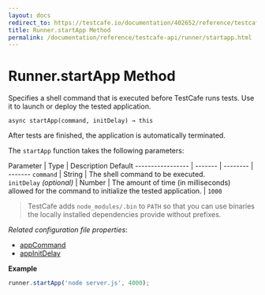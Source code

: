 ```yaml
---
layout: docs
redirect_to: https://testcafe.io/documentation/402652/reference/testcafe-api/runner/startapp
title: Runner.startApp Method
permalink: /documentation/reference/testcafe-api/runner/startapp.html
---
```

# Runner.startApp Method

Specifies a shell command that is executed before TestCafe runs tests. Use it to launch or deploy the tested application.

```text
async startApp(command, initDelay) → this
```

After tests are finished, the application is automatically terminated.

The `startApp` function takes the following parameters:

Parameter         | Type    | Description   Default
----------------- | ------- | -------- | -------
`command`                     | String | The shell command to be executed.
`initDelay`&#160;*(optional)* | Number | The amount of time (in milliseconds) allowed for the command to initialize the tested application. | `1000`

> TestCafe adds `node_modules/.bin` to `PATH` so that you can use binaries the locally installed dependencies provide without prefixes.

*Related configuration file properties*:

* [appCommand](../../configuration-file.md#appcommand)
* [appInitDelay](../../configuration-file.md#appinitdelay)

**Example**

```js
runner.startApp('node server.js', 4000);
```
